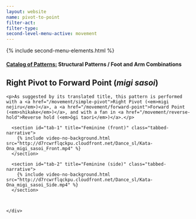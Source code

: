 ```yaml
---
layout: website
name: pivot-to-point
filter-act:
filter-type:
second-level-menu-active: movement
---
```

{% include second-menu-elements.html %}

<main class="page-content">
  <div class="text-container">
    <h4><a href="/movement/">Catalog of Patterns:</a> Structural Patterns / Foot and Arm Combinations</h4>
    <h2>Right Pivot to Forward Point (<em>migi sasoi</em>)</h2>

    <p>As suggested by its translated title, this pattern is performed with a <a href="/movement/simple-pivot">Right Pivot (<em>migi nejiru</em>)</a>, a <a href="/movement/forward-point">Forward Point (<em>shikake</em>)</a>, and with a fan in <a href="/movement/reverse-hold">Reverse hold (<em>ōgi taori</em>)</a>.</p>


  </div>


<div class="tabs-container">
  <div class="tabs-container__links">
    <div class="wrapper">
      <div id="tabs"></div>
    </div>
  </div>
  <div class="tabs-container__content">
    <div class="wrapper">

      <section id="tab-1" title="Feminine (front)" class="tabbed-narrative">
        {% include video-no-background.html src="http://d7rcwrflqckpu.cloudfront.net/Dance_sl/Kata-Ona_migi_sasoi_Front.mp4" %}
      </section>

      <section id="tab-2" title="Feminine (side)" class="tabbed-narrative">
        {% include video-no-background.html src="http://d7rcwrflqckpu.cloudfront.net/Dance_sl/Kata-Ona_migi_sasoi_Side.mp4" %}
      </section>



    </div>
  </div>
</div>
</main>
